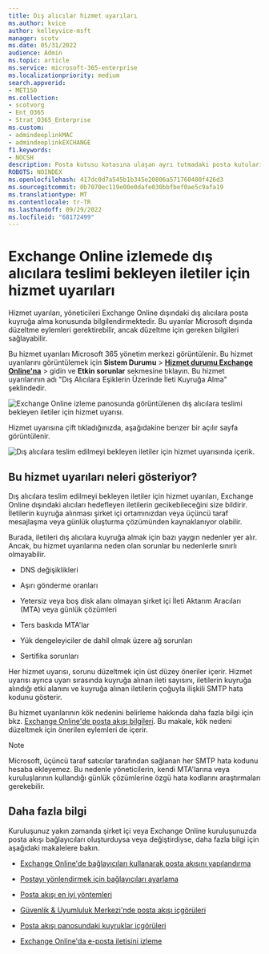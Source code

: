 ```yaml
---
title: Dış alıcılar hizmet uyarıları
ms.author: kvice
author: kelleyvice-msft
manager: scotv
ms.date: 05/31/2022
audience: Admin
ms.topic: article
ms.service: microsoft-365-enterprise
ms.localizationpriority: medium
search.appverid:
- MET150
ms.collection:
- scotvorg
- Ent_O365
- Strat_O365_Enterprise
ms.custom:
- admindeeplinkMAC
- admindeeplinkEXCHANGE
f1.keywords:
- NOCSH
description: Posta kutusu kotasına ulaşan ayrı tutmadaki posta kutularını izlemek için dış alıcılar hizmet uyarılarını kullanın.
ROBOTS: NOINDEX
ms.openlocfilehash: 417dc0d7a545b1b345e20806a571760480f426d3
ms.sourcegitcommit: 0b7070ec119e00e0dafe030bbfbef0ae5c9afa19
ms.translationtype: MT
ms.contentlocale: tr-TR
ms.lasthandoff: 09/29/2022
ms.locfileid: "68172499"
---
```

# <a name="service-alerts-for-messages-pending-delivery-to-external-recipients-in-exchange-online-monitoring"></a>Exchange Online izlemede dış alıcılara teslimi bekleyen iletiler için hizmet uyarıları

Hizmet uyarıları, yöneticileri Exchange Online dışındaki dış alıcılara posta kuyruğa alma konusunda bilgilendirmektedir. Bu uyarılar Microsoft dışında düzeltme eylemleri gerektirebilir, ancak düzeltme için gereken bilgileri sağlayabilir.

Bu hizmet uyarıları Microsoft 365 yönetim merkezi görüntülenir. Bu hizmet uyarılarını görüntülemek için **Sistem Durumu** >  <a href="https://go.microsoft.com/fwlink/p/?linkid=842900" target="_blank">**Hizmet durumu Exchange Online'na**</a> >  gidin ve **Etkin sorunlar** sekmesine tıklayın. Bu hizmet uyarılarının adı "Dış Alıcılara Eşiklerin Üzerinde İleti Kuyruğa Alma" şeklindedir.

![Exchange Online izleme panosunda görüntülenen dış alıcılara teslimi bekleyen iletiler için hizmet uyarısı.](../media/microsoft-365-exchange-monitoring/ExternalRecipientsServiceAlerts1.png)

Hizmet uyarısına çift tıkladığınızda, aşağıdakine benzer bir açılır sayfa görüntülenir.

![Dış alıcılara teslim edilmeyi bekleyen iletiler için hizmet uyarısında içerik.](../media/microsoft-365-exchange-monitoring/ExternalRecipientsServiceAlerts2.png)

## <a name="what-do-these-service-alerts-indicate"></a>Bu hizmet uyarıları neleri gösteriyor?

Dış alıcılara teslim edilmeyi bekleyen iletiler için hizmet uyarıları, Exchange Online dışındaki alıcıları hedefleyen iletilerin gecikebileceğini size bildirir. İletilerin kuyruğa alınması şirket içi ortamınızdan veya üçüncü taraf mesajlaşma veya günlük oluşturma çözümünden kaynaklanıyor olabilir.

Burada, iletileri dış alıcılara kuyruğa almak için bazı yaygın nedenler yer alır. Ancak, bu hizmet uyarılarına neden olan sorunlar bu nedenlerle sınırlı olmayabilir.

- DNS değişiklikleri

- Aşırı gönderme oranları

- Yetersiz veya boş disk alanı olmayan şirket içi İleti Aktarım Aracıları (MTA) veya günlük çözümleri

- Ters baskıda MTA'lar

- Yük dengeleyiciler de dahil olmak üzere ağ sorunları

- Sertifika sorunları

Her hizmet uyarısı, sorunu düzeltmek için üst düzey öneriler içerir. Hizmet uyarısı ayrıca uyarı sırasında kuyruğa alınan ileti sayısını, iletilerin kuyruğa alındığı etki alanını ve kuyruğa alınan iletilerin çoğuyla ilişkili SMTP hata kodunu gösterir.

Bu hizmet uyarılarının kök nedenini belirleme hakkında daha fazla bilgi için bkz. [Exchange Online'de posta akışı bilgileri](../security/office-365-security/mail-flow-intelligence-in-office-365.md). Bu makale, kök nedeni düzeltmek için önerilen eylemleri de içerir.

> [!NOTE]
> Microsoft, üçüncü taraf satıcılar tarafından sağlanan her SMTP hata kodunu hesaba ekleyemez. Bu nedenle yöneticilerin, kendi MTA'larına veya kuruluşlarının kullandığı günlük çözümlerine özgü hata kodlarını araştırmaları gerekebilir.

## <a name="more-information"></a>Daha fazla bilgi

Kuruluşunuz yakın zamanda şirket içi veya Exchange Online kuruluşunuzda posta akışı bağlayıcıları oluşturduysa veya değiştirdiyse, daha fazla bilgi için aşağıdaki makalelere bakın.

- [Exchange Online'de bağlayıcıları kullanarak posta akışını yapılandırma](/exchange/mail-flow-best-practices/use-connectors-to-configure-mail-flow/use-connectors-to-configure-mail-flow)

- [Postayı yönlendirmek için bağlayıcıları ayarlama](/exchange/mail-flow-best-practices/use-connectors-to-configure-mail-flow/set-up-connectors-to-route-mail)

- [Posta akışı en iyi yöntemleri](/exchange/mail-flow-best-practices/mail-flow-best-practices)

- [Güvenlik & Uyumluluk Merkezi'nde posta akışı içgörüleri](/microsoft-365/security/office-365-security/mail-flow-insights-v2)

- [Posta akışı panosundaki kuyruklar içgörüleri](/microsoft-365/security/office-365-security/mfi-queue-alerts-and-queues#queues-insight-in-the-mail-flow-dashboard)

- [Exchange Online'da e-posta iletisini izleme](/exchange/monitoring/trace-an-email-message/trace-an-email-message)
